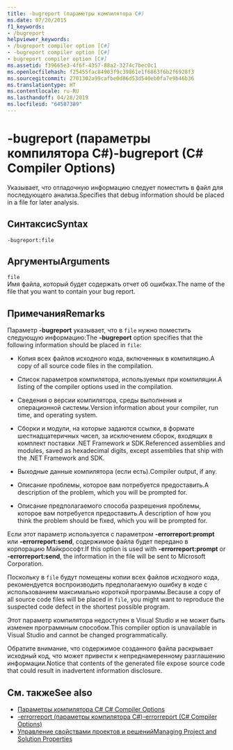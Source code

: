 ```yaml
---
title: -bugreport (параметры компилятора C#)
ms.date: 07/20/2015
f1_keywords:
- /bugreport
helpviewer_keywords:
- /bugreport compiler option [C#]
- -bugreport compiler option [C#]
- bugreport compiler option [C#]
ms.assetid: f39665e3-4f6f-4357-88a2-3274c7bec0c1
ms.openlocfilehash: f25455fac84903f9c39861e1f6863f6b2f6928f3
ms.sourcegitcommit: 2701302a99cafbe0d86d53d540eb0fa7e9b46b36
ms.translationtype: HT
ms.contentlocale: ru-RU
ms.lasthandoff: 04/28/2019
ms.locfileid: "64587389"
---
```

# <a name="-bugreport-c-compiler-options"></a><span data-ttu-id="90285-102">-bugreport (параметры компилятора C#)</span><span class="sxs-lookup"><span data-stu-id="90285-102">-bugreport (C# Compiler Options)</span></span>
<span data-ttu-id="90285-103">Указывает, что отладочную информацию следует поместить в файл для последующего анализа.</span><span class="sxs-lookup"><span data-stu-id="90285-103">Specifies that debug information should be placed in a file for later analysis.</span></span>  
  
## <a name="syntax"></a><span data-ttu-id="90285-104">Синтаксис</span><span class="sxs-lookup"><span data-stu-id="90285-104">Syntax</span></span>  
  
```console  
-bugreport:file  
```  
  
## <a name="arguments"></a><span data-ttu-id="90285-105">Аргументы</span><span class="sxs-lookup"><span data-stu-id="90285-105">Arguments</span></span>  
 `file`  
 <span data-ttu-id="90285-106">Имя файла, который будет содержать отчет об ошибках.</span><span class="sxs-lookup"><span data-stu-id="90285-106">The name of the file that you want to contain your bug report.</span></span>  
  
## <a name="remarks"></a><span data-ttu-id="90285-107">Примечания</span><span class="sxs-lookup"><span data-stu-id="90285-107">Remarks</span></span>  
 <span data-ttu-id="90285-108">Параметр **-bugreport** указывает, что в `file` нужно поместить следующую информацию:</span><span class="sxs-lookup"><span data-stu-id="90285-108">The **-bugreport** option specifies that the following information should be placed in `file`:</span></span>  
  
- <span data-ttu-id="90285-109">Копия всех файлов исходного кода, включенных в компиляцию.</span><span class="sxs-lookup"><span data-stu-id="90285-109">A copy of all source code files in the compilation.</span></span>  
  
- <span data-ttu-id="90285-110">Список параметров компилятора, используемых при компиляции.</span><span class="sxs-lookup"><span data-stu-id="90285-110">A listing of the compiler options used in the compilation.</span></span>  
  
- <span data-ttu-id="90285-111">Сведения о версии компилятора, среды выполнения и операционной системы.</span><span class="sxs-lookup"><span data-stu-id="90285-111">Version information about your compiler, run time, and operating system.</span></span>  
  
- <span data-ttu-id="90285-112">Сборки и модули, на которые задаются ссылки, в формате шестнадцатеричных чисел, за исключением сборок, входящих в комплект поставки .NET Framework и SDK.</span><span class="sxs-lookup"><span data-stu-id="90285-112">Referenced assemblies and modules, saved as hexadecimal digits, except assemblies that ship with the .NET Framework and SDK.</span></span>  
  
- <span data-ttu-id="90285-113">Выходные данные компилятора (если есть).</span><span class="sxs-lookup"><span data-stu-id="90285-113">Compiler output, if any.</span></span>  
  
- <span data-ttu-id="90285-114">Описание проблемы, которое вам потребуется предоставить.</span><span class="sxs-lookup"><span data-stu-id="90285-114">A description of the problem, which you will be prompted for.</span></span>  
  
- <span data-ttu-id="90285-115">Описание предполагаемого способа разрешения проблемы, которое вам потребуется предоставить.</span><span class="sxs-lookup"><span data-stu-id="90285-115">A description of how you think the problem should be fixed, which you will be prompted for.</span></span>  
  
 <span data-ttu-id="90285-116">Если этот параметр используется с параметром **-errorreport:prompt** или **-errorreport:send**, содержимое файла будет передано в корпорацию Майкрософт.</span><span class="sxs-lookup"><span data-stu-id="90285-116">If this option is used with **-errorreport:prompt** or **-errorreport:send**, the information in the file will be sent to Microsoft Corporation.</span></span>  
  
 <span data-ttu-id="90285-117">Поскольку в `file` будут помещены копии всех файлов исходного кода, рекомендуется воспроизводить предполагаемую ошибку в коде с использованием максимально короткой программы.</span><span class="sxs-lookup"><span data-stu-id="90285-117">Because a copy of all source code files will be placed in `file`, you might want to reproduce the suspected code defect in the shortest possible program.</span></span>  
  
 <span data-ttu-id="90285-118">Этот параметр компилятора недоступен в Visual Studio и не может быть изменен программным способом.</span><span class="sxs-lookup"><span data-stu-id="90285-118">This compiler option is unavailable in Visual Studio and cannot be changed programmatically.</span></span>  
  
 <span data-ttu-id="90285-119">Обратите внимание, что содержимое созданного файла раскрывает исходный код, что может привести к непреднамеренному разглашению информации.</span><span class="sxs-lookup"><span data-stu-id="90285-119">Notice that contents of the generated file expose source code that could result in inadvertent information disclosure.</span></span>  
  
## <a name="see-also"></a><span data-ttu-id="90285-120">См. также</span><span class="sxs-lookup"><span data-stu-id="90285-120">See also</span></span>

- [<span data-ttu-id="90285-121">Параметры компилятора C# </span><span class="sxs-lookup"><span data-stu-id="90285-121">C# Compiler Options</span></span>](../../../csharp/language-reference/compiler-options/index.md)
- [<span data-ttu-id="90285-122">-errorreport (параметры компилятора C#)</span><span class="sxs-lookup"><span data-stu-id="90285-122">-errorreport (C# Compiler Options)</span></span>](../../../csharp/language-reference/compiler-options/errorreport-compiler-option.md)
- [<span data-ttu-id="90285-123">Управление свойствами проектов и решений</span><span class="sxs-lookup"><span data-stu-id="90285-123">Managing Project and Solution Properties</span></span>](/visualstudio/ide/managing-project-and-solution-properties)
